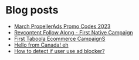 # Blog posts
<!-- BLOG-POST-LIST:START -->
- [March PropellerAds Promo Codes 2023](https://afflift.com/f/threads/march-propellerads-promo-codes-2023.10510/)
- [Revcontent Follow Along - First Native Campaign](https://afflift.com/f/threads/revcontent-follow-along-first-native-campaign.10092/)
- [First Taboola Ecommerce CampaignS](https://afflift.com/f/threads/first-taboola-ecommerce-campaigns.10375/)
- [Hello from Canada! eh](https://afflift.com/f/threads/hello-from-canada-eh.10519/)
- [How to detect if user use ad blocker?](https://afflift.com/f/threads/how-to-detect-if-user-use-ad-blocker.10520/)
<!-- BLOG-POST-LIST:END -->
